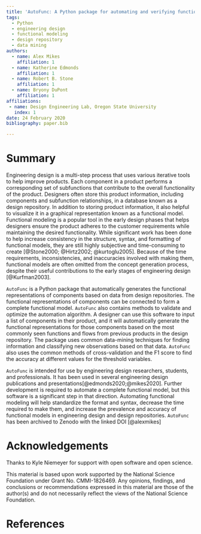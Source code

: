 ```yaml
---
title: 'AutoFunc: A Python package for automating and verifying functional modeling'
tags:
  - Python
  - engineering design
  - functional modeling
  - design repository
  - data mining
authors:
  - name: Alex Mikes
    affiliation: 1
  - name: Katherine Edmonds
    affiliation: 1
  - name: Robert B. Stone
    affiliation: 1
  - name: Bryony DuPont
    affiliation: 1
affiliations:
 - name: Design Engineering Lab, Oregon State University
   index: 1
date: 24 February 2020
bibliography: paper.bib

---
```


# Summary

Engineering design is a multi-step process that uses various iterative tools to help improve products. Each component 
in a product performs a corresponding set of subfunctions that contribute to the overall functionality 
of the product. Designers often store this product information, including components and subfunction relationships, in
a database known as a design repository. In addition to storing product information, it also helpful to visualize it
in a graphical representation known as a functional model. Functional modeling is a popular tool in the early design
phases that helps designers ensure the product adheres to the customer requirements while maintaining the 
desired functionality. While significant work has been done to help increase consistency in the structure, syntax, 
and formatting of functional models, they are still highly subjective and time-consuming to create [@Stone2000; @Hirtz2002; @kurtoglu2005]. 
Because of the time requirements, inconsistencies, and inaccuracies involved with making them, functional models are 
often omitted from the concept generation process, despite their useful contributions to the early stages of 
engineering design [@Kurfman2003]. 

``AutoFunc`` is a Python package that automatically generates the functional representations of components based on data from 
design repositories. The functional representations of components can be connected to form a complete functional model. 
``AutoFunc`` also contains methods to validate and optimize the automation algorithm. A designer can use this software to 
input a list of components in their product, and it will automatically generate the functional representations for those 
components based on the most commonly seen functions and flows from previous products in the design repository. 
The package uses common data-mining techniques for finding information and classifying new observations based on 
that data. ``AutoFunc`` also uses the common methods of cross-validation and the F1 score to find the accuracy at 
different values for the threshold variables.

``AutoFunc`` is intended for use by engineering design researchers, students, and professionals. It has been used in 
several engineering design publications and presentations[@edmonds2020;@mikes2020]. Further development is required to 
automate a complete functional model, but this software is a significant step in that direction. Automating functional 
modeling will help standardize the format and syntax, decrease the time required to make them, and increase the 
prevalence and accuracy of functional models in engineering design and design repositories. ``AutoFunc`` has been 
archived to Zenodo with the linked DOI [@alexmikes]


# Acknowledgements

Thanks to Kyle Niemeyer for support with open software and open science.

This material is based upon work supported by the National Science Foundation under Grant No. CMMI-1826469. 
Any opinions, findings, and conclusions or recommendations expressed in this material are those of the author(s) and 
do not necessarily reflect the views of the National Science Foundation.

# References
